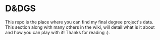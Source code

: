 # D&DGS
This repo is the place where you can find my final degree project's data. This section along with many others in the wiki, will detail what is it about and how you can play with it! Thanks for reading :).
